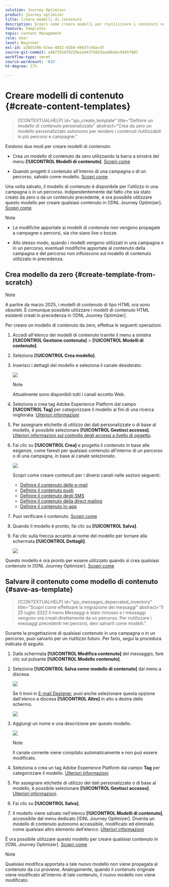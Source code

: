 ```yaml
---
solution: Journey Optimizer
product: journey optimizer
title: Creare modelli di contenuto
description: Scopri come creare modelli per riutilizzare i contenuti nelle campagne e nei percorsi Journey Optimizer
feature: Templates
topic: Content Management
role: User
level: Beginner
exl-id: a205539b-b7ea-4832-92b0-49637c4dac47
source-git-commit: a487355df0229a1e94375025eae0babc9405f087
workflow-type: tm+mt
source-wordcount: '633'
ht-degree: 17%

---
```


# Creare modelli di contenuto {#create-content-templates}

>[!CONTEXTUALHELP]
>id="ajo_create_template"
>title="Definire un modello di contenuto personalizzato"
>abstract="Crea da zero un modello personalizzato autonomo per rendere i contenuti riutilizzabili in più percorsi e campagne."

Esistono due modi per creare modelli di contenuto:

* Crea un modello di contenuto da zero utilizzando la barra a sinistra del menu **[!UICONTROL Modelli di contenuto]**. [Scopri come](#create-template-from-scratch)

* Quando progetti il contenuto all’interno di una campagna o di un percorso, salvalo come modello. [Scopri come](#save-as-template)

Una volta salvato, il modello di contenuto è disponibile per l’utilizzo in una campagna o in un percorso. Indipendentemente dal fatto che sia stato creato da zero o da un contenuto precedente, è ora possibile utilizzare questo modello per creare qualsiasi contenuto in [!DNL Journey Optimizer]. [Scopri come](#use-content-templates)

>[!NOTE]
>
>* Le modifiche apportate ai modelli di contenuto non vengono propagate a campagne o percorsi, sia che siano live o bozze.
>
>* Allo stesso modo, quando i modelli vengono utilizzati in una campagna o in un percorso, eventuali modifiche apportate al contenuto della campagna e del percorso non influiscono sul modello di contenuto utilizzato in precedenza.

## Crea modello da zero {#create-template-from-scratch}

>[!NOTE]
>
>A partire da marzo 2025, i modelli di contenuto di tipo HTML ora sono obsoleti. È comunque possibile utilizzare i modelli di contenuto HTML esistenti creati in precedenza in [!DNL Journey Optimizer].

Per creare un modello di contenuto da zero, effettua le seguenti operazioni.

1. Accedi all&#39;elenco dei modelli di contenuto tramite il menu a sinistra **[!UICONTROL Gestione contenuto]** > **[!UICONTROL Modelli di contenuto]**.

1. Seleziona **[!UICONTROL Crea modello]**.

1. Inserisci i dettagli del modello e seleziona il canale desiderato.

   ![](assets/content-template-channels.png)

   >[!NOTE]
   >
   >Attualmente sono disponibili tutti i canali eccetto Web.

1. Seleziona o crea tag Adobe Experience Platform dal campo **[!UICONTROL Tag]** per categorizzare il modello ai fini di una ricerca migliorata. [Ulteriori informazioni](../start/search-filter-categorize.md#tags)

1. Per assegnare etichette di utilizzo dei dati personalizzate o di base al modello, è possibile selezionare **[!UICONTROL Gestisci accesso]**. [Ulteriori informazioni sul controllo degli accessi a livello di oggetto](../administration/object-based-access.md).

1. Fai clic su **[!UICONTROL Crea]** e progetta il contenuto in base alle esigenze, come faresti per qualsiasi contenuto all&#39;interno di un percorso o di una campagna, in base al canale selezionato.

   ![](assets/content-template-edition.png)

   Scopri come creare contenuti per i diversi canali nelle sezioni seguenti:
   * [Definire il contenuto delle e-mail](../email/get-started-email-design.md)
   * [Definire il contenuto push](../push/design-push.md)
   * [Definire il contenuto degli SMS](../sms/create-sms.md#sms-content)
   * [Definire il contenuto della direct mailing](../direct-mail/create-direct-mail.md)
   * [Definire il contenuto in-app](../in-app/design-in-app.md)

1. Puoi verificare il contenuto. [Scopri come](#test-template)

1. Quando il modello è pronto, fai clic su **[!UICONTROL Salva]**.

1. Fai clic sulla freccia accanto al nome del modello per tornare alla schermata **[!UICONTROL Dettagli]**.

   ![](assets/content-template-back.png)

Questo modello è ora pronto per essere utilizzato quando si crea qualsiasi contenuto in [!DNL Journey Optimizer]. [Scopri come](#use-content-templates)

## Salvare il contenuto come modello di contenuto {#save-as-template}

>[!CONTEXTUALHELP]
>id="ajo_messages_depecrated_inventory"
>title="Scopri come effettuare la migrazione dei messaggi"
>abstract="Il 25 luglio 2022 il menu Messaggi è stato rimosso e i messaggi vengono ora creati direttamente da un percorso. Per riutilizzare i messaggi precedenti nei percorsi, devi salvarli come modelli."

Durante la progettazione di qualsiasi contenuto in una campagna o in un percorso, puoi salvarlo per un riutilizzo futuro. Per farlo, segui la procedura indicata di seguito.

1. Dalla schermata **[!UICONTROL Modifica contenuto]** del messaggio, fare clic sul pulsante **[!UICONTROL Modello contenuto]**.

1. Seleziona **[!UICONTROL Salva come modello di contenuto]** dal menu a discesa.

   ![](assets/content-template-button-save.png)

   Se ti trovi in [E-mail Designer](../email/get-started-email-design.md), puoi anche selezionare questa opzione dall&#39;elenco a discesa **[!UICONTROL Altro]** in alto a destra dello schermo.

   ![](assets/content-template-more-button-save.png)

1. Aggiungi un nome e una descrizione per questo modello.

   ![](assets/content-template-name.png)

   >[!NOTE]
   >
   >Il canale corrente viene compilato automaticamente e non può essere modificato.

1. Seleziona o crea un tag Adobe Experience Platform dal campo **Tag** per categorizzare il modello. [Ulteriori informazioni](../start/search-filter-categorize.md#tags)

1. Per assegnare etichette di utilizzo dei dati personalizzate o di base al modello, è possibile selezionare **[!UICONTROL Gestisci accesso]**. [Ulteriori informazioni](../administration/object-based-access.md).

1. Fai clic su **[!UICONTROL Salva]**.

1. Il modello viene salvato nell&#39;elenco **[!UICONTROL Modelli di contenuto]**, accessibile dal menu dedicato [!DNL Journey Optimizer]. Diventa un modello di contenuto autonomo accessibile, modificato ed eliminato come qualsiasi altro elemento dell’elenco. [Ulteriori informazioni](#access-manage-templates)

È ora possibile utilizzare questo modello per creare qualsiasi contenuto in [!DNL Journey Optimizer]. [Scopri come](#use-content-templates)

>[!NOTE]
>
>Qualsiasi modifica apportata a tale nuovo modello non viene propagata al contenuto da cui proviene. Analogamente, quando il contenuto originale viene modificato all’interno di tale contenuto, il nuovo modello non viene modificato.
